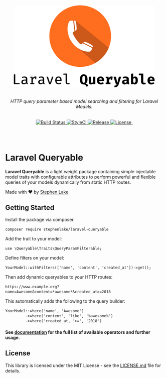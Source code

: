 <h6 align="center">
    <img src="https://github.com/stephenlake/laravel-queryable/blob/master/docs/assets/laravel-queryable.png" width="450"/>
</h6>

<h6 align="center">
    HTTP query parameter based model searching and filtering for Laravel Models.
</h6>

<p align="center">
    <a href="https://travis-ci.org/stephenlake/laravel-queryable">
        <img src="https://img.shields.io/travis/stephenlake/laravel-queryable/master.svg?style=flat-square" alt="Build Status">
    </a>
    <a href="https://github.styleci.io/repos/149042065">
        <img src="https://github.styleci.io/repos/149042065/shield?branch=master&style=flat-square" alt="StyleCI">
    </a>
    <a href="https://github.com/stephenlake/laravel-queryable">
        <img src="https://img.shields.io/github/release/stephenlake/laravel-queryable.svg?style=flat-square" alt="Release">
    </a>
    <a href="https://github.com/stephenlake/laravel-queryable/LICENSE.md">
        <img src="https://img.shields.io/badge/license-MIT-blue.svg?style=flat-square" alt="License">
    </a>
    <a href="https://packagist.org/packages/stephenlake/laravel-queryable">
        <img src="https://img.shields.io/packagist/dt/stephenlake/laravel-queryable.svg?style=flat-square" alt="">
    </a>
</p>

<br><br>

# Laravel Queryable

**Laravel Queryable** is a light weight package containing simple injectable model traits with configurable attributes to perform powerful and flexible queries of your models dynamically from static HTTP routes.

Made with ❤️ by [Stephen Lake](http://stephenlake.github.io/)

## Getting Started

Install the package via composer.

    composer require stephenlake/laravel-queryable
    
Add the trait to your model:

    use \Queryable\Traits\QueryParamFilterable;

Define filters on your model:

    YourModel::withFilters(['name', 'content', 'created_at'])->get();

Then add dynamic queryables to your HTTP routes:

    https://www.example.org?name=Awesome&content=*awesome*&created_at>=2018

This automatically adds the following to the query builder:

    YourModel::where('name', 'Awesome')
             ->where('content', 'like', '%awesome%')
             ->where('created_at, '>=', '2018')
             
#### See [documentation](https://stephenlake.github.io/laravel-queryable/) for the full list of available operators and further usage.

## License

This library is licensed under the MIT License - see the [LICENSE.md](LICENSE.md) file for details.
